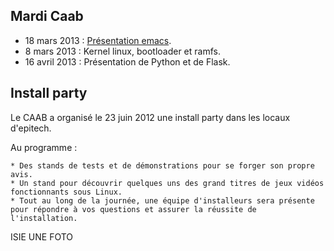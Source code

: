 ## Mardi Caab

* 18 mars 2013 : [Présentation emacs](prez-emacs.html).
* 8 mars 2013 : Kernel linux, bootloader et ramfs.
* 16 avril 2013 : Présentation de Python et de Flask.

## Install party

Le CAAB a organisé le 23 juin 2012 une install party dans les locaux d'epitech.

Au programme :

    * Des stands de tests et de démonstrations pour se forger son propre avis.
    * Un stand pour découvrir quelques uns des grand titres de jeux vidéos fonctionnants sous Linux.
    * Tout au long de la journée, une équipe d'installeurs sera présente pour répondre à vos questions et assurer la réussite de l'installation.

ISIE UNE FOTO